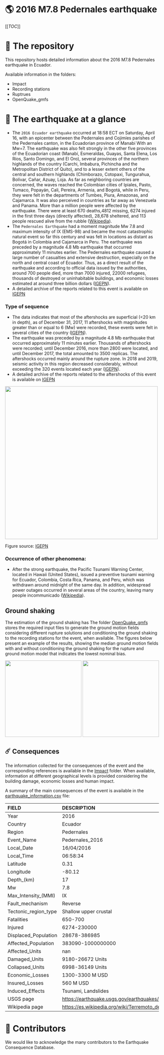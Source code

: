 # 🌎 2016 M7.8 Pedernales earthquake
[[_TOC_]]

# 📂 The repository  

This repository hosts detailed information about the 2016 M7.8 Pedernales earthquake in Ecuador.

Available information in the folders:

- Impact
- Recording stations
- Ruptrues
- OpenQuake_gmfs 


# 🚀 The earthquake at a glance 
- The `2016 Ecuador earthquake` occurred at 18:58 ECT on Saturday, April 16, with an epicenter between the Pedernales and Cojimíes parishes of the Pedernales canton, in the Ecuadorian province of Manabí With an Mw=7. The earthquake was also felt strongly in the other five provinces of the Ecuadorian coast (Manabí, Esmeraldas, Guayas, Santa Elena, Los Ríos, Santo Domingo, and El Oro), several provinces of the northern highlands of the country (Carchi, Imbabura, Pichincha and the Metropolitan District of Quito), and to a lesser extent others of the central and southern highlands (Chimborazo, Cotopaxi, Tungurahua, Bolívar, Cañar, Azuay, Loja. As far as neighboring countries are concerned, the waves reached the Colombian cities of Ipiales, Pasto, Tumaco, Popayán, Cali, Pereira, Armenia, and Bogotá, while in Peru, they were felt in the departments of Tumbes, Piura, Amazonas, and Cajamarca. It was also perceived in countries as far away as Venezuela and Panama. More than a million people were affected by the earthquake. There were at least 670 deaths,4812 missing, 6274 injured in the first three days (directly affected), 28,678 sheltered, and 113 people rescued alive from the rubble ([Wikipedia](https://es.wikipedia.org/wiki/Terremoto_de_Ecuador_de_2016)). 
- The `Pedernales Earthquake` had a moment magnitude Mw 7.8 and maximum intensity of IX (EMS-98) and became the most catastrophic natural event so far this century and was felt in locations as distant as Bogotá in Colombia and Cajamarca in Peru. The earthquake was preceded by a magnitude 4.8 Mb earthquake that occurred approximately 11 minutes earlier. The Pedernales earthquake caused a large number of casualties and extensive destruction, especially on the north and central coast of Ecuador. Thus, as a direct result of the earthquake and according to official data issued by the authorities, around 700 people died, more than 7000 injured, 22000 refugees, thousands of destroyed or uninhabitable buildings, and economic losses estimated at around three billion dollars ([IGEPN](https://www.igepn.edu.ec/interactuamos-con-usted/1810-cuatro-anos-despues-del-terremoto-de-pedernales-un-testimonio-sobre-el-peligro-sismico-en-el-ecuador)).
- A detailed archive of the reports related to this event is available on [IGEPN](https://www.igepn.edu.ec/eq20160416-informes-noticias?start=0)

### Type of sequence 
- The data indicates that most of the aftershocks are superficial (<20 km in depth), as of December 31, 2017, 11 aftershocks with magnitudes greater than or equal to 6 (Mw) were recorded, these events were felt in several cities of the country ([IGEPN](https://igepn.maps.arcgis.com/apps/MapSeries/index.html?appid=5937bdf9d11347da81137ba87b3c480a)).
- The earthquake was preceded by a magnitude 4.8 Mb earthquake that occurred approximately 11 minutes earlier. Thousands of aftershocks were recorded; until December 2016, more than 2800 were located, and until December 2017, the total amounted to 3500 replicas. The aftershocks occurred mainly around the rupture zone. In 2018 and 2019, seismic activity in this region decreased considerably, without exceeding the 320 events located each year ([IGEPN](https://www.igepn.edu.ec/interactuamos-con-usted/1810-cuatro-anos-despues-del-terremoto-de-pedernales-un-testimonio-sobre-el-peligro-sismico-en-el-ecuador)).
- A detailed archive of the reports related to the aftershocks of this event is available on [IGEPN](https://www.igepn.edu.ec/eq20160416-informes-noticias?start=0) 

<img src="Ecuador/20160416_M7.8_Pedernales/References/Aftershocks.jpg"  width="500" height="500">

Figure source: [IGEPN](https://www.igepn.edu.ec/interactuamos-con-usted/1810-cuatro-anos-despues-del-terremoto-de-pedernales-un-testimonio-sobre-el-peligro-sismico-en-el-ecuador)


### Occurrence of other phenomena: 
- After the strong earthquake, the Pacific Tsunami Warning Center, located in Hawaii (United States), issued a preventive tsunami warning for Ecuador, Colombia, Costa Rica, Panama, and Peru, which was withdrawn around midnight of the same day. In addition, widespread power outages occurred in several areas of the country, leaving many people incommunicado ([Wikipedia](https://es.wikipedia.org/wiki/Terremoto_de_Ecuador_de_2016)).


## Ground shaking

The estimation of the ground shaking has The folder [OpenQuake_gmfs](./OpenQuake_gmfs/) stores the required input files to generate the ground motion fields considering different rupture solutions and conditioning the ground shaking to the recording stations for the event, when available. The figures below present an example of the results, showing the median ground motion fields with and without conditioning the ground shaking for the rupture and ground motion model that indicates the lowest nominal bias.

<img src="./OpenQuake_gmfs/median_gmf_stations_none.png" height="250">
<img src="./OpenQuake_gmfs/median_gmf_stations_seismic.png" height="250">

## ☄️ Consequences

The information collected for the consequences of the event and the corresponding references is available in the [Impact](./Impact) folder. When available, information at different geographical levels is provided considering the building damage, economic losses and human impact.

A summary of the main consequences of the event is available in the [earthquake_information.csv](./earthquake_information.csv) file:

| FIELD                | DESCRIPTION                                                            |
|:---------------------|:-----------------------------------------------------------------------|
| Year                 | 2016                                                                   |
| Country              | Ecuador                                                                |
| Region               | Pedernales                                                             |
| Event_Name           | Pedernales_2016                                                        |
| Local_Date           | 16/04/2016                                                             |
| Local_Time           | 06:58:34                                                               |
| Latitude             | 0.31                                                                   |
| Longitude            | -80.12                                                                 |
| Depth_(km)           | 17                                                                     |
| Mw                   | 7.8                                                                    |
| Max_Intensity_(MMI)  | IX                                                                     |
| Fault_mechanism      | Reverse                                                                |
| Tectonic_region_type | Shallow upper crustal                                                  |
| Fatalities           | 650-700                                                                |
| Injured              | 6274-230000                                                            |
| Displaced_Population | 28678-386985                                                           |
| Affected_Population  | 383090-1000000000                                                      |
| Affected_Units       | nan                                                                    |
| Damaged_Units        | 9180-26672 Units                                                       |
| Collapsed_Units      | 6998-36149 Units                                                       |
| Economic_Losses      | 1300-3300 M USD                                                        |
| Insured_Losses       | 560 M USD                                                              |
| Induced_Effects      | Tsunami, Landslides                                                    |
| USGS page            | https://earthquake.usgs.gov/earthquakes/eventpage/us20005j32/executive |
| Wikipedia page       | https://es.wikipedia.org/wiki/Terremoto_de_Ecuador_de_2016             |


# 🌟 Contributors 

We would like to acknowledge the many contributors to the Earthquake Consequence Database.
